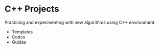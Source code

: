 # C++ Projects

Practicing and experimenting with new algorithms using C++ environment.

- Templates
- Codes
- Guides


